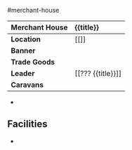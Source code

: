 #merchant-house

| Merchant House | {{title}} |
|:-|:-|
| **Location** | [[]] |
| **Banner** |  |
| **Trade Goods** |  |
| **Leader** | [[??? {{title}}]] |
| **Caravans** |  |

- 

## Facilities
- 
